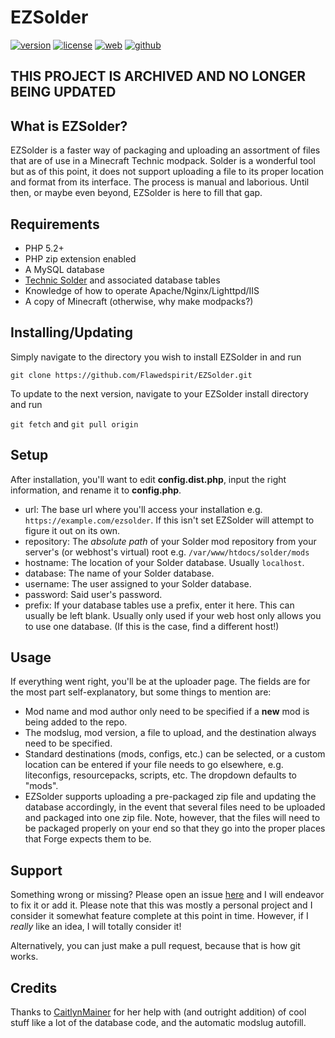 # EZSolder
[![version](https://img.shields.io/badge/version-2.1.3--beta-lightgrey.svg?style=flat-square)](https://github.com/Flawedspirit/EZSolder)
[![license](https://img.shields.io/badge/License-GPL-blue.svg?style=flat-square)](https://github.com/Flawedspirit/EZSolder)
[![web](https://img.shields.io/badge/web-flawedspirit.com-blue.svg?style=flat-square)](https://flawedspirit.com/projects#ezsolder)
[![github](https://img.shields.io/badge/github-Flawedspirit%2FEZSolder-blue.svg?style=flat-square)](https://github.com/Flawedspirit/EZSolder)

## THIS PROJECT IS ARCHIVED AND NO LONGER BEING UPDATED

## What is EZSolder?
EZSolder is a faster way of packaging and uploading an assortment of files that are of use in a Minecraft Technic modpack. Solder is a wonderful tool but as of this point, it does not support uploading a file to its proper location and format from its interface. The process is manual and laborious. Until then, or maybe even beyond, EZSolder is here to fill that gap.

## Requirements
- PHP 5.2+
- PHP zip extension enabled
- A MySQL database
- [Technic Solder](https://solder.io) and associated database tables
- Knowledge of how to operate Apache/Nginx/Lighttpd/IIS
- A copy of Minecraft (otherwise, why make modpacks?)

## Installing/Updating
Simply navigate to the directory you wish to install EZSolder in and run

`git clone https://github.com/Flawedspirit/EZSolder.git`

To update to the next version, navigate to your EZSolder install directory and run

`git fetch` and `git pull origin`

## Setup
After installation, you'll want to edit **config.dist.php**, input the right information, and rename it to **config.php**.
- url: The base url where you'll access your installation e.g. `https://example.com/ezsolder`. If this isn't set EZSolder will attempt to figure it out on its own.
- repository: The *absolute path* of your Solder mod repository from your server's (or webhost's virtual) root e.g. `/var/www/htdocs/solder/mods`
- hostname: The location of your Solder database. Usually `localhost`.
- database: The name of your Solder database.
- username: The user assigned to your Solder database.
- password: Said user's password.
- prefix: If your database tables use a prefix, enter it here. This can usually be left blank. Usually only used if your web host only allows you to use one database. (If this is the case, find a different host!)

## Usage
If everything went right, you'll be at the uploader page. The fields are for the most part self-explanatory, but some things to mention are:
- Mod name and mod author only need to be specified if a **new** mod is being added to the repo.
- The modslug, mod version, a file to upload, and the destination always need to be specified.
- Standard destinations (mods, configs, etc.) can be selected, or a custom location can be entered if your file needs to go elsewhere, e.g. liteconfigs, resourcepacks, scripts, etc. The dropdown defaults to "mods".
- EZSolder supports uploading a pre-packaged zip file and updating the database accordingly, in the event that several files need to be uploaded and packaged into one zip file. Note, however, that the files will need to be packaged properly on your end so that they go into the proper places that Forge expects them to be.

## Support
Something wrong or missing? Please open an issue [here](https://github.com/Flawedspirit/EZSolder/issues) and I will endeavor to fix it or add it. Please note that this was mostly a personal project and I consider it somewhat feature complete at this point in time. However, if I *really* like an idea, I will totally consider it!

Alternatively, you can just make a pull request, because that is how git works.

## Credits
Thanks to [CaitlynMainer](https://github.com/CaitlynMainer) for her help with (and outright addition) of cool stuff like a lot of the database code, and the automatic modslug autofill.
